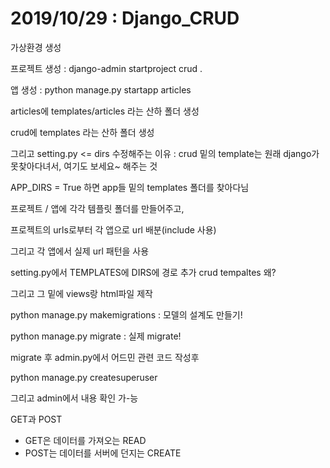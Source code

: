 # 2019/10/29 : Django_CRUD

가상환경 생성

프로젝트 생성 : django-admin startproject crud .

앱 생성 : python manage.py startapp articles

articles에 templates/articles 라는 산하 폴더 생성 

crud에 templates 라는 산하 폴더 생성

그리고 setting.py <= dirs 수정해주는 이유 : crud 밑의 template는 원래 django가 못찾아다녀서, 여기도 보세요~ 해주는 것

APP_DIRS = True 하면 app들 밑의 templates 폴더를 찾아다님

프로젝트 / 앱에 각각 템플릿 폴더를 만들어주고, 

프로젝트의 urls로부터 각 앱으로 url 배분(include 사용)

그리고 각 앱에서 실제 url 패턴을 사용

setting.py에서 TEMPLATES에 DIRS에 경로 추가 crud tempaltes 왜?

그리고 그 밑에 views랑 html파일 제작



python manage.py makemigrations : 모델의 설계도 만들기!

python manage.py migrate : 실제 migrate!



migrate 후 admin.py에서 어드민 관련 코드 작성후

python manage.py createsuperuser

그리고 admin에서 내용 확인 가-능



GET과 POST

- GET은 데이터를 가져오는 READ
- POST는 데이터를 서버에 던지는 CREATE